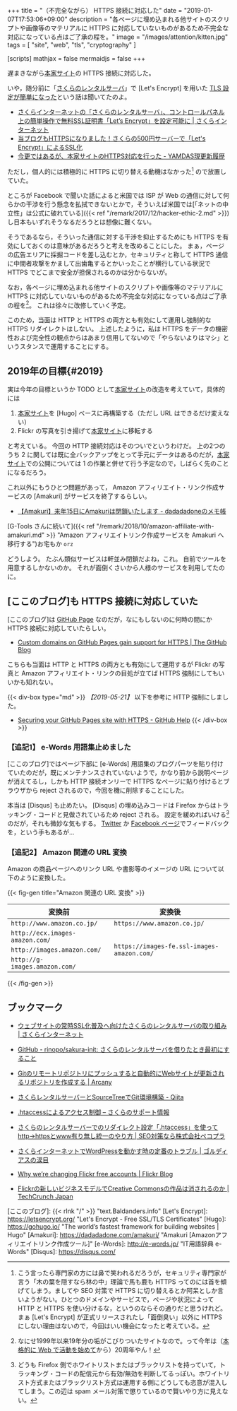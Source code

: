 +++
title = "（不完全ながら） HTTPS 接続に対応した"
date = "2019-01-07T17:53:06+09:00"
description = "各ページに埋め込まれる他サイトのスクリプトや画像等のマテリアルに HTTPS に対応していないものがあるため不完全な対応になっている点はご了承の程を。"
image = "/images/attention/kitten.jpg"
tags = [ "site", "web", "tls", "cryptography" ]

[scripts]
  mathjax = false
  mermaidjs = false
+++

遅まきながら[本家サイト]の HTTPS 接続に対応した。

いや，随分前に「[さくらのレンタルサーバ](https://www.sakura.ne.jp/)」で [Let's Encrypt] を用いた [TLS 設定が簡単になった](https://www.sakura.ne.jp/function/freessl.html "無料SSLサーバー証明書 Let's Encrypt - レンタルサーバーはさくらインターネット")という話は聞いてたのよ。

- [さくらインターネットの「さくらのレンタルサーバ」、コントロールパネル上の簡単操作で無料SSL証明書「Let’s Encrypt」を設定可能に | さくらインターネット](https://www.sakura.ad.jp/information/pressreleases/2017/10/10/90197/)
- [当ブログもHTTPSになりました！さくらの500円サーバーで「Let's Encrypt」によるSSL化](https://chalow.net/2018-01-14-1.html)
- [今更ではあるが、本家サイトのHTTPS対応を行った - YAMDAS現更新履歴](http://d.hatena.ne.jp/yomoyomo/20180420/https)

ただし，個人的には積極的に HTTPS に切り替える動機はなかった[^tls1] ので放置していた。

[^tls1]: こう言ったら専門家の方には鼻で笑われるだろうが，セキュリティ専門家が言う「木の葉を隠すなら林の中」理論で馬も鹿も HTTPS ってのには首を傾げてしまう。ましてや SEO 対策で HTTPS に切り替えるとか阿呆としか言いようがない。ひとつのドメインやサービスで，ページや状況によって HTTP と HTTPS を使い分けるな，というのならその通りだと思うけれど。まぁ [Let's Encrypt] が正式リリースされたし「面倒臭い」以外に HTTPS にしない理由はないので，今回はいい機会になったと考えている。

ところが Facebook で聞いた話によると米国では ISP が Web の通信に対して何らかの干渉を行う懸念を払拭できないとかで，そういえば米国では[「ネットの中立性」は公式に破れている]({{< ref "/remark/2017/12/hacker-ethic-2.md" >}})し日本もいずれそうなるだろうとは想像に難くない。

そうであるなら，そういった通信に対する干渉を抑止するためにも HTTPS を有効にしておくのは意味があるだろうと考えを改めることにした。
まぁ，ページの広告エリアに採掘コードを差し込むとか，セキュリティと称して HTTPS 通信に中間者攻撃をかまして出歯亀するとかいったことが横行している状況で HTTPS でどこまで安全が担保されるのかは分からないが。

なお，各ページに埋め込まれる他サイトのスクリプトや画像等のマテリアルに HTTPS に対応していないものがあるため不完全な対応になっている点はご了承の程を[^site1]。
これは徐々に改修していく予定。

[^site1]: なにせ1999年以来19年分の垢がこびりついたサイトなので。って今年は（[本格的に Web で活動を始めて](https://baldanders.info/spiegel/log/)から）20周年やん！

このため，当面は HTTP と HTTPS の両方とも有効にして運用し強制的な HTTPS リダイレクトはしない。
上述したように，私は HTTPS をデータの機密性および完全性の観点からはあまり信用してないので「やらないよりはマシ」というスタンスで運用することにする。

## 2019年の目標{#2019}

実は今年の目標というか TODO として[本家サイト]の改造を考えていて，具体的には

1. [本家サイト]を [Hugo] ベースに再構築する（ただし URL はできるだけ変えない）
2. Flickr の写真を引き揚げて[本家サイト]に移転する

と考えている。
今回の HTTP 接続対応はそのついでというわけだ。
上の2つのうち 2 に関しては既に全バックアップをとって手元にデータはあるのだが，[本家サイト]での公開については 1 の作業と併せて行う予定なので，しばらく先のことになるだろう。

これ以外にもうひとつ問題があって， Amazon アフィリエイト・リンク作成サービスの [Amakuri] がサービスを終了するらしい。

- [【Amakuri】来年15日にAmakuriは閉鎖いたします - dadadadoneのメモ帳](https://blog.dadadadone.com/archives/235)

[G-Tools さんに続いて]({{< ref "/remark/2018/10/amazon-affiliate-with-amakuri.md" >}} "Amazon アフィリエイトリンク作成サービスを Amakuri へ移行する")お宅もか `orz`

どうしよう。
たぶん類似サービスは軒並み閉鎖だよね，これ。
自前でツールを用意するしかないのか。
それが面倒くさいから人様のサービスを利用してたのに。

## [ここのブログ]も  HTTPS 接続に対応していた

[ここのブログ]は [GitHub Page](https://github.com/spiegel-im-spiegel/spiegel-im-spiegel.github.io "") なのだが，なにもしないのに何時の間にか HTTPS 接続に対応していたらしい。

- [Custom domains on GitHub Pages gain support for HTTPS | The GitHub Blog](https://blog.github.com/2018-05-01-github-pages-custom-domains-https/)

こちらも当面は HTTP と HTTPS の両方とも有効にして運用するが Flickr の写真と Amazon アフィリエイト・リンクの目処が立てば HTTPS 強制にしてもいいかも知れない。

{{< div-box type="md" >}}
*【2019-05-21】* 以下を参考に HTTP 強制にしました。

- [Securing your GitHub Pages site with HTTPS - GitHub Help](https://help.github.com/en/articles/securing-your-github-pages-site-with-https)
{{< /div-box >}}

### 【追記1】 e-Words 用語集止めました

[ここのブログ]ではページ下部に [e-Words] 用語集のブログパーツを貼り付けていたのだが，既にメンテナンスされていないようで，かなり前から説明ページが消えてるし，しかも HTTP 接続オンリーで HTTPS なページに貼り付けるとブラウザから reject されるので，今回を機に削除することにした。

本当は [Disqus] も止めたい。
[Disqus] の埋め込みコードは Firefox からはトラッキング・コードと見做されているため reject される。
設定を緩めればいける[^dq1] のだが，それも微妙な気もする。
[Twitter](https://twitter.com/spiegel_2007) か [Facebook ページ](https://www.facebook.com/baldanders.info/ "Baldanders.info")でフィードバックを，という手もあるが...

[^dq1]: どうも Firefox 側でホワイトリストまたはブラックリストを持っていて，トラッキング・コードの配信元から有効/無効を判断してるっぽい。ホワイトリスト方式またはブラックリスト方式は運用する側にどうしても恣意が混入してしまう。この辺は spam メール対策で懲りているので賢いやり方に見えない。

### 【追記2】 Amazon 関連の URL 変換

Amazon の商品ページへのリンク URL や書影等のイメージの URL について以下のように変換した。

{{< fig-gen title="Amazon 関連の URL 変換" >}}

<style>
main table.amazon th  {
  vertical-align:middle;
  text-align: center;
}
main table.amazon td  {
  vertical-align:middle;
  text-align: left;
}
</style>
<table class="amazon">
<thead>
    <tr>
        <th>変換前</th>
        <th>変換後</th>
    </tr>
</thead><tbody>
    <tr>
        <td><code>http://www.amazon.co.jp/</code></td>
        <td><code>https://www.amazon.co.jp/</code></td>
    </tr><tr>
        <td><code>http://ecx.images-amazon.com/</code></td>
        <td rowspan="3"><code>https://images-fe.ssl-images-amazon.com/</code></td>
    </tr><tr>
        <td><code>http://images.amazon.com/</code></td>
    </tr><tr>
        <td><code>http://g-images.amazon.com/</code></td>
    </tr>
</tbody>
</table>

{{< /fig-gen >}}


## ブックマーク

- [ウェブサイトの常時SSL化普及へ向けたさくらのレンタルサーバの取り組み | さくらインターネット](https://www.sakura.ad.jp/information/news/2018/12/19/1968198392/)
- [GitHub - rinopo/sakura-init: さくらのレンタルサーバを借りたとき最初にすること](https://github.com/rinopo/sakura-init)
- [Gitのリモートリポジトリにプッシュすると自動的にWebサイトが更新されるリポジトリを作成する |  Arcany](https://tapioca-hiroyuki.net/?blog=git0320)
- [さくらレンタルサーバーとSourceTreeでGit環境構築 - Qiita](https://qiita.com/zprodev/items/0a16bc51866ee6a7a102)
- [.htaccessによるアクセス制御 – さくらのサポート情報](https://help.sakura.ad.jp/hc/ja/articles/206054622)
- [さくらのレンタルサーバーでのリダイレクト設定「.htaccess」を使ってhttp→httpsとwww有り無し統一のやり方 | SEO対策なら株式会社ペコプラ](https://pecopla.net/seo-column/sakura-server-redirect-method)
- [さくらインターネットでWordPressを動かす時の定番のトラブル | ゴルディアスの涙目](https://gordiustears.net/trouble-with-wordpress-on-sakura-internet/)

- [Why we’re changing Flickr  free accounts | Flickr Blog](https://blog.flickr.net/en/2018/11/01/changing-flickr-free-accounts-1000-photos/)
- [Flickrの新しいビジネスモデルでCreative Commonsの作品は消されるのか  |  TechCrunch Japan](https://jp.techcrunch.com/2018/11/03/2018-11-02-flickrs-new-business-model-could-see-works-deleted-from-creative-commons/)

[本家サイト]: https://baldanders.info/ "Baldanders.info"
[ここのブログ]: {{< rlnk "/" >}} "text.Baldanders.info"
[Let's Encrypt]: https://letsencrypt.org/ "Let's Encrypt - Free SSL/TLS Certificates"
[Hugo]: https://gohugo.io/ "The world’s fastest framework for building websites | Hugo"
[Amakuri]: https://dadadadone.com/amakuri/ "Amakuri [Amazonアフィリエイトリンク作成ツール]"
[e-Words]: http://e-words.jp/ "IT用語辞典 e-Words"
[Disqus]: https://disqus.com/
